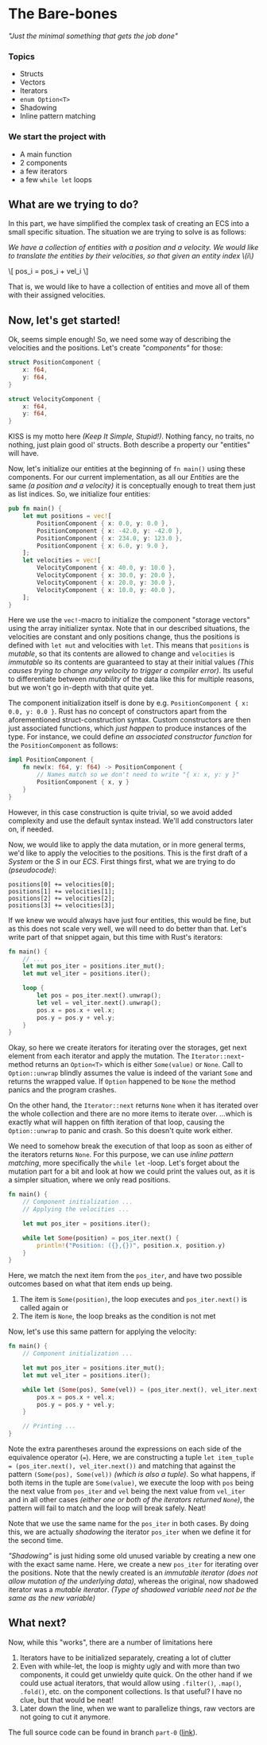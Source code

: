 The Bare-bones
==============
*"Just the minimal something that gets the job done"*

### Topics
 - Structs
 - Vectors
 - Iterators
 - `enum Option<T>`
 - Shadowing
 - Inline pattern matching

### We start the project with
 - A main function
 - 2 components
 - a few iterators
 - a few `while let` loops
 
What are we trying to do?
-------------------------
In this part, we have simplified the complex task of creating an ECS into a small specific situation. The situation we are trying to solve is as follows:

*We have a collection of entities with a position and a velocity. We would like to translate the entities by their velocities, so that given an entity index \\(i\\)*

\\[
    pos_i = pos_i + vel_i
\\]

That is, we would like to have a collection of entities and move all of them with their assigned velocities.


Now, let's get started!
-----------------------
Ok, seems simple enough! So, we need some way of describing the velocities and the positions. Let's create *"components"* for those:

```rust
struct PositionComponent {
    x: f64,
    y: f64,
}

struct VelocityComponent {
    x: f64,
    y: f64,
}
```

KISS is my motto here *(Keep It Simple, Stupid!)*. Nothing fancy, no traits, no nothing, just plain good ol' structs. Both describe a property our "entities" will have.

Now, let's initialize our entities at the beginning of `fn main()` using these components. For our current implementation, as all our *Entities* are the same *(a position and a velocity)* it is conceptually enough to treat them just as list indices. So, we initialize four entities:
```rust
pub fn main() {
    let mut positions = vec![
        PositionComponent { x: 0.0, y: 0.0 },
        PositionComponent { x: -42.0, y: -42.0 },
        PositionComponent { x: 234.0, y: 123.0 },
        PositionComponent { x: 6.0, y: 9.0 },
    ];
    let velocities = vec![
        VelocityComponent { x: 40.0, y: 10.0 },
        VelocityComponent { x: 30.0, y: 20.0 },
        VelocityComponent { x: 20.0, y: 30.0 },
        VelocityComponent { x: 10.0, y: 40.0 },
    ];
}
```

Here we use the `vec!`-macro to initialize the component "storage vectors" using the array initializer syntax. Note that in our described situations, the velocities are constant and only positions change, thus the positions is defined with `let mut` and velocities with `let`. This means that `positions` is *mutable*, so that its contents are allowed to change and `velocities` is *immutable* so its contents are guaranteed to stay at their initial values *(This causes trying to change any velocity to trigger a compiler error)*. Its useful to differentiate between *mutability* of the data like this for multiple reasons, but we won't go in-depth with that quite yet.

The component initialization itself is done by e.g. `PositionComponent { x: 0.0, y: 0.0 }`. Rust has no concept of constructors apart from the aforementioned struct-construction syntax. Custom constructors are then just associated functions, which *just happen* to produce instances of the type. For instance, we could define *an associated constructor function* for the `PositionComponent` as follows:

```rust
impl PositionComponent {
    fn new(x: f64, y: f64) -> PositionComponent {
        // Names match so we don't need to write "{ x: x, y: y }"
        PositionComponent { x, y }
    }
}
``` 

However, in this case construction is quite trivial, so we avoid added complexity and use the default syntax instead. We'll add constructors later on, if needed.

Now, we would like to apply the data mutation, or in more general terms, we'd like to apply the velocities to the positions. This is the first draft of a *System* or the *S* in our *ECS*. First things first, what we are trying to do *(pseudocode)*:
```
positions[0] += velocities[0];
positions[1] += velocities[1];
positions[2] += velocities[2];
positions[3] += velocities[3];
```

If we knew we would always have just four entities, this would be fine, but as this does not scale very well, we will need to do better than that. Let's write part of that snippet again, but this time with Rust's iterators:
```rust
fn main() {
    // ...
    let mut pos_iter = positions.iter_mut();
    let mut vel_iter = positions.iter();

    loop {
        let pos = pos_iter.next().unwrap();
        let vel = vel_iter.next().unwrap();
        pos.x = pos.x + vel.x;
        pos.y = pos.y + vel.y;
    }
}
```

Okay, so here we create iterators for iterating over the storages, get next element from each iterator and apply the mutation. The `Iterator::next`-method returns an `Option<T>` which is either `Some(value)` or `None`. Call to `Option::unwrap` blindly assumes the value is indeed of the variant `Some` and returns the wrapped value. If `Option` happened to be `None` the method panics and the program crashes.

On the other hand, the `Iterator::next` returns `None` when it has iterated over the whole collection and there are no more items to iterate over. ...which is exactly what will happen on fifth iteration of that loop, causing the `Option::unwrap` to panic and crash. So this doesn't quite work either.

We need to somehow break the execution of that loop as soon as either of the iterators returns `None`. For this purpose, we can use *inline pattern matching*, more specifically the `while let` -loop. Let's forget about the mutation part for a bit and look at how we could print the values out, as it is a simpler situation, where we only read positions.

```rust
fn main() {
    // Component initialization ...
    // Applying the velocities ...

    let mut pos_iter = positions.iter();

    while let Some(position) = pos_iter.next() {
        println!("Position: ({},{})", position.x, position.y)
    }
}
```

Here, we match the next item from the `pos_iter`, and have two possible outcomes based on what that item ends up being.
 1. The item is `Some(position)`, the loop executes and `pos_iter.next()` is called again or
 2. The item is `None`, the loop breaks as the condition is not met

Now, let's use this same pattern for applying the velocity:

```rust
fn main() {
    // Component initialization ...

    let mut pos_iter = positions.iter_mut();
    let mut vel_iter = positions.iter();

    while let (Some(pos), Some(vel)) = (pos_iter.next(), vel_iter.next()) {
        pos.x = pos.x + vel.x;
        pos.y = pos.y + vel.y;
    }

    // Printing ...
}
```

Note the extra parentheses around the expressions on each side of the equivalence operator (`=`). Here, we are constructing a tuple `let item_tuple = (pos_iter.next(), vel_iter.next())` and matching that against the pattern `(Some(pos), Some(vel))` *(which is also a tuple)*. So what happens, if both items in the tuple are `Some(value)`, we execute the loop with `pos` being the next value from `pos_iter` and `vel` being the next value from `vel_iter` and in all other cases *(either one or both of the iterators returned `None`)*, the pattern will fail to match and the loop will break safely. Neat! 

Note that we use the same name for the `pos_iter` in both cases. By doing this, we are actually *shadowing* the iterator `pos_iter` when we define it for the second time.

*"Shadowing"* is just hiding some old unused variable by creating a new one with the exact same name. Here, we create a new `pos_iter` for iterating over the positions. Note that the newly created is an *immutable iterator* *(does not allow mutation of the underlying data)*, whereas the original, now shadowed iterator was a *mutable iterator*. *(Type of shadowed variable need not be the same as the new variable)*


What next?
----------
Now, while this "works", there are a number of limitations here
 1. Iterators have to be initialized separately, creating a lot of clutter
 2. Even with while-let, the loop is mighty ugly and with more than two components, it could get unwieldy quite quick. On the other hand if we could use actual iterators, that would allow using `.filter()`, `.map()`, `.fold()`, etc. on the component collections. Is that useful? I have no clue, but that would be neat!
 3. Later down the line, when we want to parallelize things, raw vectors are not going to cut it anymore.

The full source code can be found in branch `part-0` ([link](https://github.com/Kailari/kokonaisuus/tree/part-0)).
